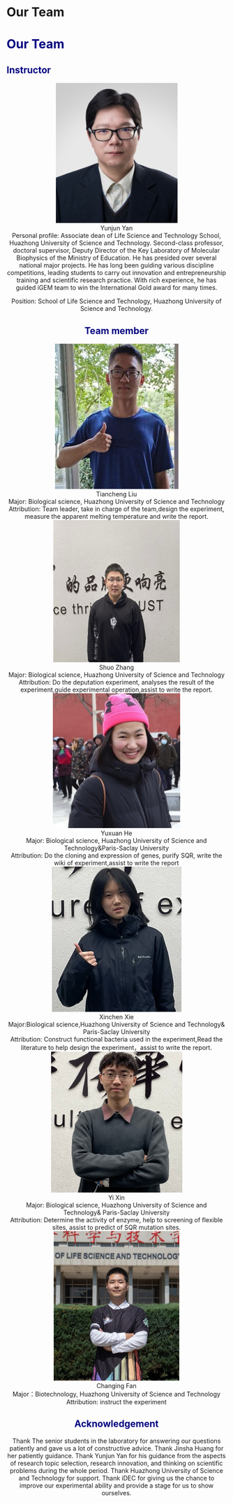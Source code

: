 # Our Team<h1><font color=navy>Our Team</font></h1>

<h2><font color=navy>Instructor</font></h2>

<center>
    <img src="../img/team_1.png">
    <figcaption>Yunjun Yan<br/>
</figcaption>
<center>
Personal profile: Associate dean of Life Science and Technology School, Huazhong University of Science and Technology. Second-class professor, doctoral supervisor, Deputy Director of the Key Laboratory of Molecular Biophysics of the Ministry of Education. He has presided over several national major projects. He has long been guiding various discipline competitions, leading students to carry out innovation and entrepreneurship training and scientific research practice. With rich experience, he has guided iGEM team to win the International Gold award for many times.

Position: School of Life Science and Technology, Huazhong University of Science and Technology.
<h2><font color=navy>Team member</font></h2>

<center>
    <img src="../img/team_2.png">
    <figcaption>Tiancheng Liu<br/>
Major: Biological science, Huazhong University of Science and Technology<br/>
Attribution: Team leader, take in charge of the team,design the experiment, measure the apparent melting temperature and write the report.</figcaption>
    <img src="../img/team_3.png">
    <figcaption>Shuo Zhang<br/>
Major: Biological science, Huazhong University of Science and Technology<br/>
Attribution: Do the deputation experiment, analyses the result of the experiment,guide experimental operation,assist to write the report.</figcaption>
    <img src="../img/team_4.png">
    <figcaption>Yuxuan He<br/>
Major: Biological science, Huazhong University of Science and Technology&Paris-Saclay University<br/>
Attribution: Do the cloning and expression of genes, purify SQR, write the wiki of experiment,assist to write the report</figcaption>
    <img src="../img/team_5.png">
    <figcaption>Xinchen Xie<br/>
Major:Biological science,Huazhong University of Science and Technology&
Paris-Saclay University<br/>
Attribution: Construct functional bacteria used in the experiment,Read the literature to help design the experiment，assist to write the report.</figcaption>
    <img src="../img/team_6.png">
    <figcaption>Yi Xin<br/>
Major: Biological science, Huazhong University of Science and Technology&
Paris-Saclay University<br/>
Attribution: Determine the activity of enzyme, help to screening of flexible sites, assist to predict of SQR mutation sites.</figcaption>
    <img src="../img/team_7.png">
    <figcaption>Changing Fan<br/>
Major：Biotechnology, Huazhong University of Science and Technology <br/>
Attribution: instruct the experiment</figcaption>
</center>

<h2><font color=navy>Acknowledgement</font></h2>

Thank The senior students in the laboratory for answering our questions patiently and gave us a lot of constructive advice.
Thank Jinsha Huang for her patiently guidance.
Thank Yunjun Yan for his guidance from the aspects of research topic selection, research innovation, and thinking on scientific problems during the whole period.
Thank Huazhong University of Science and Technology for support. 
Thank iDEC for giving us the chance to improve our experimental ability and provide a stage for us to show ourselves.